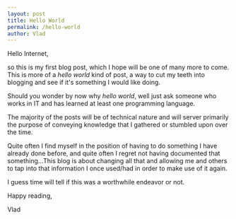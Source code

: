 ```yaml
---
layout: post
title: Hello World
permalink: /hello-world
author: Vlad
---
```

Hello Internet,

so this is my first blog post, which I hope will be one of many more to come. This is more of a *hello world* kind of post, 
a way to cut my teeth into blogging and see if it's something I would like doing.

Should you wonder by now why *hello world*,
well just ask someone who works in IT and has learned at least one programming language.

The majority of the posts will be of technical nature and will server primarily the purpose of conveying knowledge
that I gathered or stumbled upon over the time.

Quite often I find myself in the position of having to do something I have already done
before, and quite often I regret not having documented that something...This blog is about changing all that and allowing me
and others to tap into that information I once used/had in order to make use of it again.

I guess time will tell if this was a worthwhile endeavor or not.

Happy reading,

Vlad




